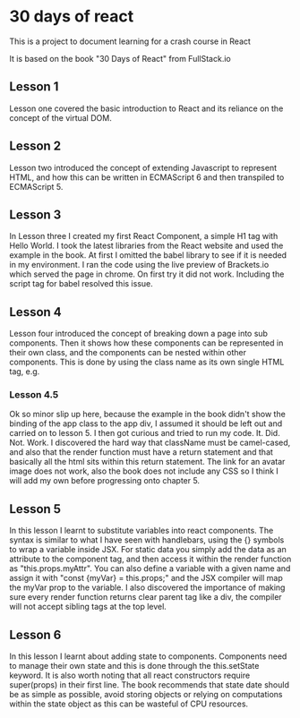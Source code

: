 # 30 days of react

This is a project to document learning for a crash course in React

It is based on the book "30 Days of React" from FullStack.io

## Lesson 1

Lesson one covered the basic introduction to React and its reliance on the concept of the virtual DOM.

## Lesson 2

Lesson two introduced the concept of extending Javascript to represent HTML, and how this can be written in ECMAScript 6 and then transpiled to ECMAScript 5.

## Lesson 3

In Lesson three I created my first React Component, a simple H1 tag with Hello World. I took the latest libraries from the React website and used the example in the book. At first I omitted the babel library to see if it is needed in my environment. I ran the code using the live preview of Brackets.io which served the page in chrome. On first try it did not work. Including the script tag for babel resolved this issue.

## Lesson 4
Lesson four introduced the concept of breaking down a page into sub components. Then it shows how these components can be represented in their own class, and the components can be nested within other components. This is done by using the class name as its own single HTML tag, e.g. <MyComponent />

### Lesson 4.5
Ok so minor slip up here, because the example in the book didn't show the binding of the app class to the app div, I assumed it should be left out and carried on to lesson 5. I then got curious and tried to run my code. It. Did. Not. Work. I discovered the hard way that className must be camel-cased, and also that the render function must have a return statement and that basically all the html sits within this return statement. The link for an avatar image does not work, also the book does not include any CSS so I think I will add my own before progressing onto chapter 5. 

## Lesson 5
In this lesson I learnt to substitute variables into react components. The syntax is similar to what I have seen with handlebars, using the {} symbols to wrap a variable inside JSX. For static data you simply add the data as an attribute to the component tag, and then access it within the render function as "this.props.myAttr". You can also define a variable with a given name and assign it with "const {myVar} = this.props;" and the JSX compiler will map the myVar prop to the variable.
I also discovered the importance of making sure every render function returns clear parent tag like a div, the compiler will not accept sibling tags at the top level.

## Lesson 6
In this lesson I learnt about adding state to components. Components need to manage their own state and this is done through the this.setState keyword. It is also worth noting that all react constructors require super(props) in their first line. The book recommends that state date should be as simple as possible, avoid storing objects or relying on computations within the state object as this can be wasteful of CPU resources.
